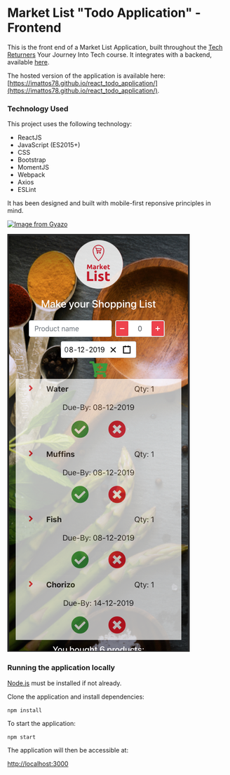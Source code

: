 # Market List "Todo Application" - Frontend

This is the front end of a Market List Application, built throughout the [Tech Returners](https://techreturners.com) Your Journey Into Tech course. It integrates with a backend, available [here](https://github.com/imattos78/react-todo-app-backend).

The hosted version of the application is available here: [https://imattos78.github.io/react_todo_application/](https://imattos78.github.io/react_todo_application/).

### Technology Used

This project uses the following technology:

- ReactJS
- JavaScript (ES2015+)
- CSS
- Bootstrap
- MomentJS
- Webpack
- Axios
- ESLint

It has been designed and built with mobile-first reponsive principles in mind.

<a href="https://gyazo.com/737fb2dde732f981dca113b93929d062"><img src="https://i.gyazo.com/737fb2dde732f981dca113b93929d062.gif" alt="Image from Gyazo" width="546"/></a>

![mobile](app-phone-size.png "mobile")
### Running the application locally

[Node.js](https://nodejs.org/en/) must be installed if not already.

Clone the application and install dependencies:

    npm install

To start the application:

    npm start

The application will then be accessible at:

[http://localhost:3000](http://localhost:3000)
